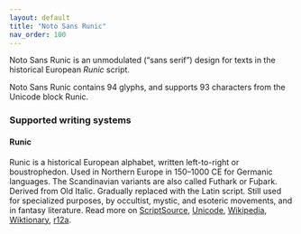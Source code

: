 ```yaml
---
layout: default
title: "Noto Sans Runic"
nav_order: 100
---
```

Noto Sans Runic is an unmodulated (“sans serif”) design for texts in the historical European _Runic_ script. 

Noto Sans Runic contains 94 glyphs, and supports 93 characters from the Unicode block Runic.


### Supported writing systems


#### Runic

Runic is a historical European alphabet, written left-to-right or boustrophedon. Used in Northern Europe in 150–1000 CE for Germanic languages. The Scandinavian variants are also called Futhark or Fuþark. Derived from Old Italic. Gradually replaced with the Latin script. Still used for specialized purposes, by occultist, mystic, and esoteric movements, and in fantasy literature. Read more on [ScriptSource](https://scriptsource.org/scr/Runr), [Unicode](https://www.unicode.org/versions/Unicode13.0.0/ch08.pdf#G26624), [Wikipedia](https://en.wikipedia.org/wiki/ISO_15924:Runr), [Wiktionary](https://en.wiktionary.org/wiki/Category:Runic_script), [r12a](https://r12a.github.io/scripts/links?iso=Runr).

